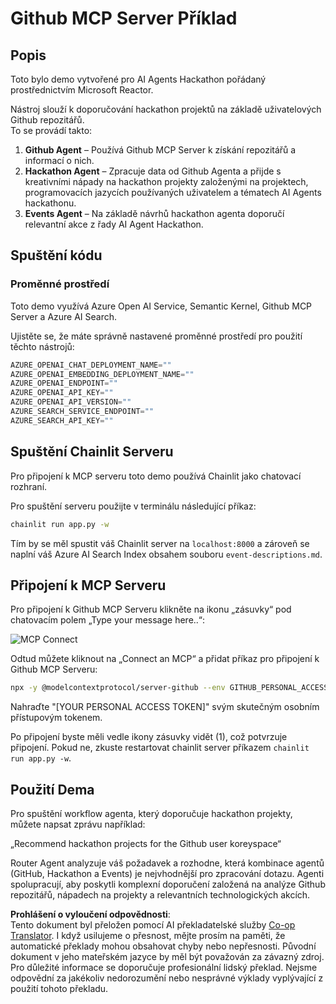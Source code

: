 <!--
CO_OP_TRANSLATOR_METADATA:
{
  "original_hash": "9bf0395cbc541ce8db2a9699c8678dfc",
  "translation_date": "2025-07-12T14:24:23+00:00",
  "source_file": "11-mcp/code_samples/github-mcp/README.md",
  "language_code": "cs"
}
-->
# Github MCP Server Příklad

## Popis

Toto bylo demo vytvořené pro AI Agents Hackathon pořádaný prostřednictvím Microsoft Reactor.

Nástroj slouží k doporučování hackathon projektů na základě uživatelových Github repozitářů.  
To se provádí takto:

1. **Github Agent** – Používá Github MCP Server k získání repozitářů a informací o nich.  
2. **Hackathon Agent** – Zpracuje data od Github Agenta a přijde s kreativními nápady na hackathon projekty založenými na projektech, programovacích jazycích používaných uživatelem a tématech AI Agents hackathonu.  
3. **Events Agent** – Na základě návrhů hackathon agenta doporučí relevantní akce z řady AI Agent Hackathon.

## Spuštění kódu

### Proměnné prostředí

Toto demo využívá Azure Open AI Service, Semantic Kernel, Github MCP Server a Azure AI Search.

Ujistěte se, že máte správně nastavené proměnné prostředí pro použití těchto nástrojů:

```python
AZURE_OPENAI_CHAT_DEPLOYMENT_NAME=""
AZURE_OPENAI_EMBEDDING_DEPLOYMENT_NAME=""
AZURE_OPENAI_ENDPOINT=""
AZURE_OPENAI_API_KEY=""
AZURE_OPENAI_API_VERSION=""
AZURE_SEARCH_SERVICE_ENDPOINT=""
AZURE_SEARCH_API_KEY=""
```

## Spuštění Chainlit Serveru

Pro připojení k MCP serveru toto demo používá Chainlit jako chatovací rozhraní.

Pro spuštění serveru použijte v terminálu následující příkaz:

```bash
chainlit run app.py -w
```

Tím by se měl spustit váš Chainlit server na `localhost:8000` a zároveň se naplní váš Azure AI Search Index obsahem souboru `event-descriptions.md`.

## Připojení k MCP Serveru

Pro připojení k Github MCP Serveru klikněte na ikonu „zásuvky“ pod chatovacím polem „Type your message here..“:

![MCP Connect](../../../../../translated_images/mcp-chainlit-1.9154745f51c1f0437829df7624bff2f6268272f964f260fae8c7134d54e00f50.cs.png)

Odtud můžete kliknout na „Connect an MCP“ a přidat příkaz pro připojení k Github MCP Serveru:

```bash
npx -y @modelcontextprotocol/server-github --env GITHUB_PERSONAL_ACCESS_TOKEN=[YOUR PERSONAL ACCESS TOKEN]
```

Nahraďte "[YOUR PERSONAL ACCESS TOKEN]" svým skutečným osobním přístupovým tokenem.

Po připojení byste měli vedle ikony zásuvky vidět (1), což potvrzuje připojení. Pokud ne, zkuste restartovat chainlit server příkazem `chainlit run app.py -w`.

## Použití Dema

Pro spuštění workflow agenta, který doporučuje hackathon projekty, můžete napsat zprávu například:

„Recommend hackathon projects for the Github user koreyspace“

Router Agent analyzuje váš požadavek a rozhodne, která kombinace agentů (GitHub, Hackathon a Events) je nejvhodnější pro zpracování dotazu. Agenti spolupracují, aby poskytli komplexní doporučení založená na analýze Github repozitářů, nápadech na projekty a relevantních technologických akcích.

**Prohlášení o vyloučení odpovědnosti**:  
Tento dokument byl přeložen pomocí AI překladatelské služby [Co-op Translator](https://github.com/Azure/co-op-translator). I když usilujeme o přesnost, mějte prosím na paměti, že automatické překlady mohou obsahovat chyby nebo nepřesnosti. Původní dokument v jeho mateřském jazyce by měl být považován za závazný zdroj. Pro důležité informace se doporučuje profesionální lidský překlad. Nejsme odpovědní za jakékoliv nedorozumění nebo nesprávné výklady vyplývající z použití tohoto překladu.
